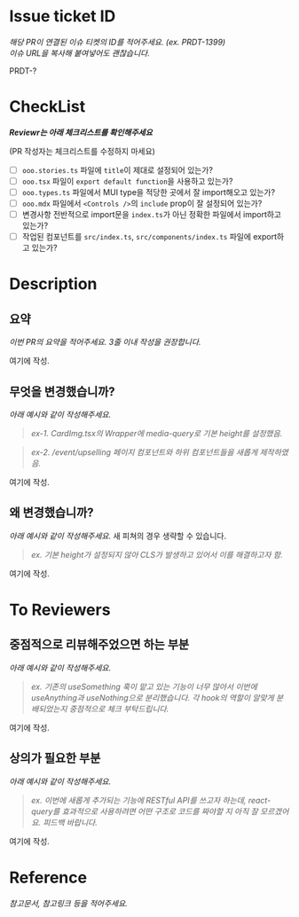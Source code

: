 # Issue ticket ID

_해당 PR이 연결된 이슈 티켓의 ID를 적어주세요. (ex. PRDT-1399)_  
_이슈 URL을 복사해 붙여넣어도 괜찮습니다._

PRDT-?

# CheckList

***Reviewr는 아래 체크리스트를 확인해주세요***

(PR 작성자는 체크리스트를 수정하지 마세요)

- [ ] `ooo.stories.ts` 파일에 `title`이 제대로 설정되어 있는가?
- [ ] `ooo.tsx` 파일이 `export default function`을 사용하고 있는가?
- [ ] `ooo.types.ts` 파일에서 MUI type을 적당한 곳에서 잘 import해오고 있는가?
- [ ] `ooo.mdx` 파일에서 `<Controls />`의 `include` prop이 잘 설정되어 있는가?
- [ ] 변경사항 전반적으로 import문을 `index.ts`가 아닌 정확한 파일에서 import하고 있는가?
- [ ] 작업된 컴포넌트를 `src/index.ts`, `src/components/index.ts` 파일에 export하고 있는가?

# Description

## 요약

_이번 PR의 요약을 적어주세요. 3줄 이내 작성을 권장합니다._

여기에 작성.

## 무엇을 변경했습니까?

_아래 예시와 같이 작성해주세요._

>  _ex-1. CardImg.tsx의 Wrapper에 media-query로 기본 height를 설정했음._

> _ex-2. /event/upselling 페이지 컴포넌트와 하위 컴포넌트들을 새롭게 제작하였음._

여기에 작성.

## 왜 변경했습니까?

_아래 예시와 같이 작성해주세요._ 새 피쳐의 경우 생략할 수 있습니다.

> _ex. 기본 height가 설정되지 않아 CLS가 발생하고 있어서 이를 해결하고자 함._

여기에 작성.

# To Reviewers

## 중점적으로 리뷰해주었으면 하는 부분

_아래 예시와 같이 작성해주세요._

> _ex. 기존의 useSomething 훅이 맡고 있는 기능이 너무 많아서 이번에 useAnything과 useNothing으로 분리했습니다. 각 hook의 역할이 알맞게 분배되었는지 중점적으로 체크 부탁드립니다._

여기에 작성.

## 상의가 필요한 부분

_아래 예시와 같이 작성해주세요._

> _ex. 이번에 새롭게 추가되는 기능에 RESTful API를 쓰고자 하는데, react-query를 효과적으로 사용하려면 어떤 구조로 코드를 짜야할 지 아직 잘 모르겠어요. 피드백 바랍니다._

여기에 작성.

# Reference

_참고문서, 참고링크 등을 적어주세요._
